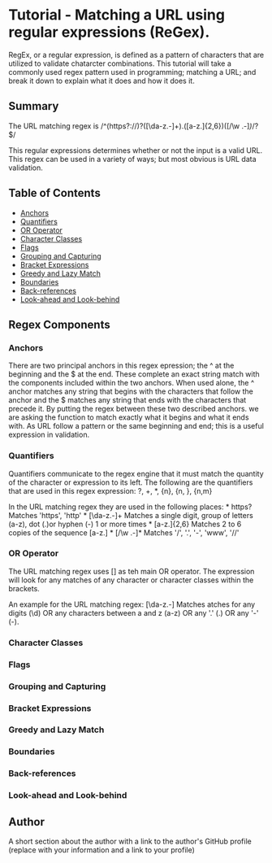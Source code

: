 # Tutorial - Matching a URL using regular expressions (ReGex).

RegEx, or a regular expression, is defined as a pattern of characters that are utilized to validate chatarcter combinations. This tutorial will take a commonly used regex pattern used in programming; matching a URL; and break it down to explain what it does and how it does it.

## Summary

The URL matching regex is
/^(https?:\/\/)?([\da-z\.-]+)\.([a-z\.]{2,6})([\/\w \.-]*)*\/?$/

This regular expressions determines whether or not the input is a valid URL.  This regex can be used in a variety of ways; but most obvious is URL data validation.

## Table of Contents

- [Anchors](#anchors)
- [Quantifiers](#quantifiers)
- [OR Operator](#or-operator)
- [Character Classes](#character-classes)
- [Flags](#flags)
- [Grouping and Capturing](#grouping-and-capturing)
- [Bracket Expressions](#bracket-expressions)
- [Greedy and Lazy Match](#greedy-and-lazy-match)
- [Boundaries](#boundaries)
- [Back-references](#back-references)
- [Look-ahead and Look-behind](#look-ahead-and-look-behind)

## Regex Components

### Anchors
There are two principal anchors in this regex epression; the ^ at the beginning and the $ at the end.  These complete an exact string match with the components included within the two anchors. When used alone, the ^ anchor matches any string that begins with the characters that follow the anchor and the $ matches any string that ends with the characters that precede it. By putting the regex between these two described anchors. we are asking the function to match exactly what it begins and what it ends with.  As URL follow a pattern or the same beginning and end; this is a useful expression in validation.

### Quantifiers
Quantifiers communicate to the regex engine that it must match the quantity of the character or expression to its left. The following are the quantifiers that are used in this regex expression:
  ?, +, *, {n}, {n, }, {n,m}

In the URL matching regex they are used in the following places:
    * https?          Matches 'https', 'http'
    * [\da-z\.-]+     Matches a single digit, group of letters (a-z), dot (.)or hyphen (-) 1 or more times
    * [a-z\.]{2,6}    Matches 2 to 6 copies of the sequence [a-z\.]
    * [\/\w \.-]*     Matches '/', '.', '-', 'www', '//'

### OR Operator
The URL matching regex uses [] as teh main OR operator.  The expression will look for any matches of any character or character classes within the brackets.

An example for the URL matching regex:
    [\da-z\.-]        Matches atches for any digits (\d) OR any characters between a and z (a-z) OR any '.' (\.) OR any '-' (-).

### Character Classes

### Flags

### Grouping and Capturing

### Bracket Expressions

### Greedy and Lazy Match

### Boundaries

### Back-references

### Look-ahead and Look-behind

## Author

A short section about the author with a link to the author's GitHub profile (replace with your information and a link to your profile)

